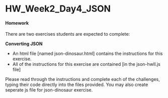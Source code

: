 # HW_Week2_Day4_JSON

#### Homework

There are two exercises students are expected to complete:

**Converting JSON**
- An html file [named json-dinosaur.html] contains the instructions for this exercise.
- All of the instructions for this exercise are contained [in the json-hwII.js file]

Please read through the instructions and complete each of the challenges, typing their code directly into the files provided. You may also create seperate js file for json-dinosaur exercise.
